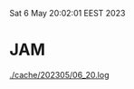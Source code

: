 Sat  6 May 20:02:01 EEST 2023
# JAM
<a href='./cache/202305/06_20.log'>./cache/202305/06_20.log</a>
